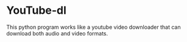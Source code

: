 # YouTube-dl
This python program works like a youtube video downloader that can download both audio and video formats.
